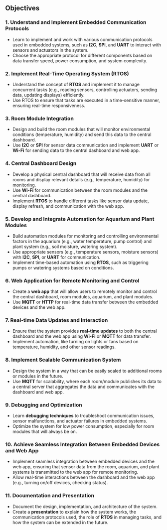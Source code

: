 ## Objectives

### 1. **Understand and Implement Embedded Communication Protocols**
- Learn to implement and work with various communication protocols used in embedded systems, such as **I2C**, **SPI**, and **UART** to interact with sensors and actuators in the system.
- Choose the appropriate protocol for different components based on data transfer speed, power consumption, and system complexity.

### 2. **Implement Real-Time Operating System (RTOS)**
- Understand the concept of **RTOS** and implement it to manage concurrent tasks (e.g., reading sensors, controlling actuators, sending data, updating displays) efficiently.
- Use RTOS to ensure that tasks are executed in a time-sensitive manner, ensuring real-time responsiveness.

### 3. **Room Module Integration**
- Design and build the room modules that will monitor environmental conditions (temperature, humidity) and send this data to the central dashboard.
- Use **I2C** or **SPI** for sensor data communication and implement **UART** or **Wi-Fi** for sending data to the central dashboard and web app.

### 4. **Central Dashboard Design**
- Develop a physical central dashboard that will receive data from all rooms and display relevant details (e.g., temperature, humidity) for monitoring.
- Use **Wi-Fi** for communication between the room modules and the central dashboard.
- Implement **RTOS** to handle different tasks like sensor data update, display refresh, and communication with the web app.

### 5. **Develop and Integrate Automation for Aquarium and Plant Modules**
- Build automation modules for monitoring and controlling environmental factors in the aquarium (e.g., water temperature, pump control) and plant system (e.g., soil moisture, watering system).
- Use appropriate sensors (e.g., temperature sensors, moisture sensors) with **I2C**, **SPI**, or **UART** for communication.
- Implement time-based automation using **RTOS**, such as triggering pumps or watering systems based on conditions.

### 6. **Web Application for Remote Monitoring and Control**
- Create a **web app** that will allow users to remotely monitor and control the central dashboard, room modules, aquarium, and plant modules.
- Use **MQTT** or **HTTP** for real-time data transfer between the embedded devices and the web app.

### 7. **Real-time Data Updates and Interaction**
- Ensure that the system provides **real-time updates** to both the central dashboard and the web app using **Wi-Fi** or **MQTT** for data transfer.
- Implement automation, like turning on lights or fans based on temperature, humidity, and other sensor readings.

### 8. **Implement Scalable Communication System**
- Design the system in a way that can be easily scaled to additional rooms or modules in the future.
- Use **MQTT** for scalability, where each room/module publishes its data to a central server that aggregates the data and communicates with the dashboard and web app.

### 9. **Debugging and Optimization**
- Learn **debugging techniques** to troubleshoot communication issues, sensor malfunctions, and actuator failures in embedded systems.
- Optimize the system for low power consumption, especially for room modules that will always be on.

### 10. **Achieve Seamless Integration Between Embedded Devices and Web App**
- Implement seamless integration between embedded devices and the web app, ensuring that sensor data from the room, aquarium, and plant systems is transmitted to the web app for remote monitoring.
- Allow real-time interactions between the dashboard and the web app (e.g., turning on/off devices, checking status).

### 11. **Documentation and Presentation**
- Document the design, implementation, and architecture of the system.
- Create a **presentation** to explain how the system works, the communication protocols used, the role of **RTOS** in managing tasks, and how the system can be extended in the future.
